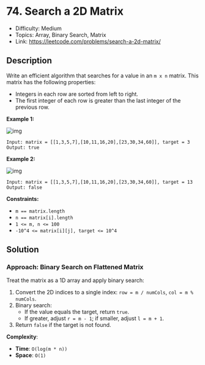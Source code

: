 # 74. Search a 2D Matrix

- Difficulty: Medium
- Topics: Array, Binary Search, Matrix
- Link: https://leetcode.com/problems/search-a-2d-matrix/

## Description

Write an efficient algorithm that searches for a value in an `m x n` matrix. This matrix has the following properties:

- Integers in each row are sorted from left to right.
- The first integer of each row is greater than the last integer of the previous row.

**Example 1:**

![img](https://assets.leetcode.com/uploads/2020/10/05/mat.jpg)

```
Input: matrix = [[1,3,5,7],[10,11,16,20],[23,30,34,60]], target = 3
Output: true
```

**Example 2:**

![img](https://assets.leetcode.com/uploads/2020/10/05/mat2.jpg)

```
Input: matrix = [[1,3,5,7],[10,11,16,20],[23,30,34,60]], target = 13
Output: false
```

**Constraints:**

- `m == matrix.length`
- `n == matrix[i].length`
- `1 <= m, n <= 100`
- `-10^4 <= matrix[i][j], target <= 10^4`

## Solution

### Approach: Binary Search on Flattened Matrix

Treat the matrix as a 1D array and apply binary search:

1. Convert the 2D indices to a single index: `row = m / numCols`, `col = m % numCols`.
2. Binary search:
   - If the value equals the target, return `true`.
   - If greater, adjust `r = m - 1`; if smaller, adjust `l = m + 1`.
3. Return `false` if the target is not found.

**Complexity**:

- **Time**: `O(log(m * n))`
- **Space**: `O(1)`
